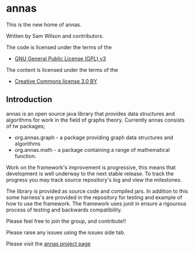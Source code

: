 # annas

This is the new home of annas.

Written by Sam Wilson and contributors.

The code is licensed under the terms of the
 * [GNU General Public License (GPL) v3](http://www.gnu.org/licenses/gpl.html) 
 
The content is licensed under the terms of the
 * [Creative Commons license 3.0 BY](http://creativecommons.org/licenses/by/3.0/)  

## Introduction

annas is an open source java library that provides data structures and algorithms for work in the field of graphs theory. Currently annas consists of tw packages;
- org.annas.graph - a package providing graph data structures and algorithms
- org.annas.math - a package containing a range of mathematical function.

Work on the framework's improvement is progressive, this means that development is well underway to the next stable release. To track the progress you may track source repository's log and view the milestones.

The library is provided as source code and compiled jars. In addition to this some harness's are provided in the repository for testing and example of how to use the framework. The framework uses junit in ensure a rigourous process of testing and backwards compatibility.

Please feel free to join the group, and contribute!!

Please raise any issues using the issues side tab.

Please visit the [annas project page](https://gt4j.github.io/annas)
